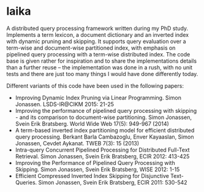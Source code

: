 laika
=====

A distributed query processing framework written during my PhD study. Implements a term lexicon, a document dictionary and an inverted index with dynamic pruning and skipping. It supports query evaluation over a term-wise and document-wise partitioned index, with emphasis on pipelined query processing with a term-wise distributed index. The code base is given rather for inspiration and to share the implementations details than a further reuse – the implementation was done in a rush, with no unit tests and there are just too many things I would have done differently today.

Different variants of this code have been used in the following papers:
* Improving Dynamic Index Pruning via Linear Programming. Simon Jonassen. LSDS-IR@CIKM 2015: 21-25
* Improving the performance of pipelined query processing with skipping - and its comparison to document-wise partitioning. Simon Jonassen, Svein Erik Bratsberg. World Wide Web 17(5): 949-967 (2014)
* A term-based inverted index partitioning model for efficient distributed query processing. Berkant Barla Cambazoglu, Enver Kayaaslan, Simon Jonassen, Cevdet Aykanat. TWEB 7(3): 15 (2013)
* Intra-query Concurrent Pipelined Processing for Distributed Full-Text Retrieval. Simon Jonassen, Svein Erik Bratsberg, ECIR 2012: 413-425
* Improving the Performance of Pipelined Query Processing with Skipping. Simon Jonassen, Svein Erik Bratsberg, WISE 2012: 1-15
* Efficient Compressed Inverted Index Skipping for Disjunctive Text-Queries. Simon Jonassen, Svein Erik Bratsberg, ECIR 2011: 530-542
